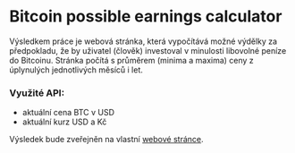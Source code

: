 ﻿# Bitcoin possible earnings calculator

Výsledkem práce je webová stránka, která vypočítává možné výdělky za předpokladu, že by uživatel (člověk) investoval v minulosti libovolné peníze do Bitcoinu.
Stránka počítá s průměrem (minima a maxima) ceny z úplynulých jednotlivých měsíců i let.

### Využité API:
* aktuální cena BTC v USD
* aktuální kurz USD a Kč

Výsledek bude zveřejněn na vlastní [webové stránce](http://lukyn.eu/btc.html).
